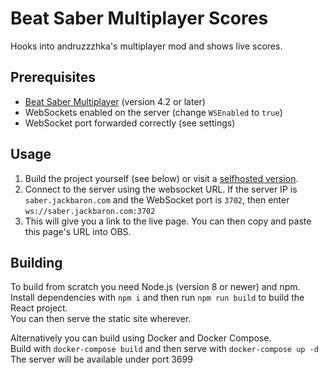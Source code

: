 # Beat Saber Multiplayer Scores
Hooks into andruzzzhka's multiplayer mod and shows live scores.

## Prerequisites
* [Beat Saber Multiplayer](https://github.com/andruzzzhka/BeatSaberMultiplayer/) (version 4.2 or later)
* WebSockets enabled on the server (change `WSEnabled` to `true`)
* WebSocket port forwarded correctly (see settings)

## Usage
1. Build the project yourself (see below) or visit a [selfhosted version](https://bsaber.jackbaron.com).
2. Connect to the server using the websocket URL. If the server IP is `saber.jackbaron.com` and the WebSocket port is `3702`, then enter `ws://saber.jackbaron.com:3702`
3. This will give you a link to the live page. You can then copy and paste this page's URL into OBS.

## Building
To build from scratch you need Node.js (version 8 or newer) and npm.  
Install dependencies with `npm i` and then run `npm run build` to build the React project.  
You can then serve the static site wherever.

Alternatively you can build using Docker and Docker Compose.  
Build with `docker-compose build` and then serve with `docker-compose up -d`  
The server will be available under port 3699
